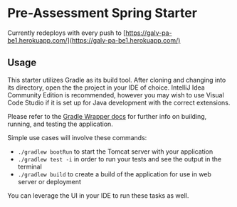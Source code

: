 # Pre-Assessment Spring Starter

Currently redeploys with every push to [https://galv-pa-be1.herokuapp.com/](https://galv-pa-be1.herokuapp.com/)

## Usage
This starter utilizes Gradle as its build tool. After cloning and changing into its directory, open the the project in your IDE of choice. IntelliJ Idea Community Edition is recommended, however you may wish to use Visual Code Studio if it is set up for Java development with the correct extensions.

Please refer to the [Gradle Wrapper docs](https://docs.gradle.org/current/userguide/gradle_wrapper.html) for further info on building, running, and testing the application.

Simple use cases will involve these commands:
- `./gradlew bootRun` to start the Tomcat server with your application
- `./gradlew test -i` in order to run your tests and see the output in the terminal
- `./gradlew build` to create a build of the application for use in web server or deployment

You can leverage the UI in your IDE to run these tasks as well.  
